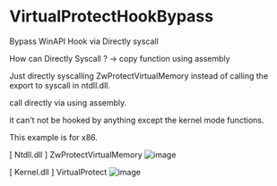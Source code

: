 # VirtualProtectHookBypass

Bypass WinAPI Hook via Directly syscall

How can Directly Syscall ?
-> copy function using assembly

Just directly syscalling ZwProtectVirtualMemory instead of calling the export to syscall in ntdll.dll.

call directly via using assembly.

it can't not be hooked by anything except the kernel mode functions.

This example is for x86.

[ Ntdll.dll ] ZwProtectVirtualMemory
![image](https://user-images.githubusercontent.com/13113619/119382779-788a2800-bcfd-11eb-84a9-832bf0563d51.png)

[ Kernel.dll ] VirtualProtect
![image](https://user-images.githubusercontent.com/13113619/119382654-4bd61080-bcfd-11eb-8e4f-b0577b203271.png)

